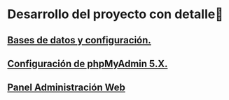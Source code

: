 # Desarrollo del proyecto con detalle📝

## [Bases de datos y configuración.](./BasesDeDatos/README.md)
## [Configuración de phpMyAdmin 5.X.](./phpMyAdmin/InstalacionYConfiguracion.md)
## [Panel Administración Web](./web/webPHP.md)
